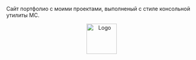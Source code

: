 
Сайт портфолио с моими проектами, выполненый с стиле консольной утилиты MC.
<div align="center">
    <img src="https://i.imgur.com/tXfaQXh.png" alt="Logo" width="80" height="80">
</div>
